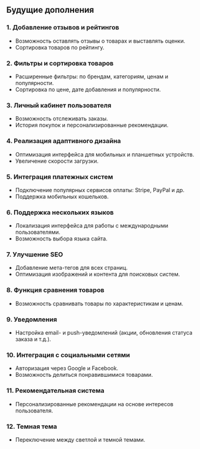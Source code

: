 ## Будущие дополнения

### 1. Добавление отзывов и рейтингов

- Возможность оставлять отзывы о товарах и выставлять оценки.
- Сортировка товаров по рейтингу.

### 2. Фильтры и сортировка товаров

- Расширенные фильтры: по брендам, категориям, ценам и популярности.
- Сортировка по цене, дате добавления и популярности.

### 3. Личный кабинет пользователя

- Возможность отслеживать заказы.
- История покупок и персонализированные рекомендации.

### 4. Реализация адаптивного дизайна

- Оптимизация интерфейса для мобильных и планшетных устройств.
- Увеличение скорости загрузки.

### 5. Интеграция платежных систем

- Подключение популярных сервисов оплаты: Stripe, PayPal и др.
- Поддержка мобильных кошельков.

### 6. Поддержка нескольких языков

- Локализация интерфейса для работы с международными пользователями.
- Возможность выбора языка сайта.

### 7. Улучшение SEO

- Добавление мета-тегов для всех страниц.
- Оптимизация изображений и контента для поисковых систем.

### 8. Функция сравнения товаров

- Возможность сравнивать товары по характеристикам и ценам.

### 9. Уведомления

- Настройка email- и push-уведомлений (акции, обновления статуса заказа и т.д.).

### 10. Интеграция с социальными сетями

- Авторизация через Google и Facebook.
- Возможность делиться понравившимися товарами.

### 11. Рекомендательная система

- Персонализированные рекомендации на основе интересов пользователя.

### 12. Темная тема

- Переключение между светлой и темной темами.
